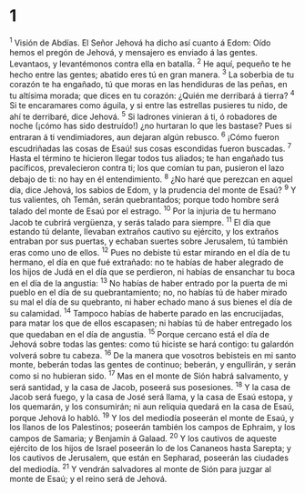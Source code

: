 # 1 
<sup class='bibleverse'>1</sup> Visión de Abdías. El Señor Jehová ha dicho así cuanto á Edom: Oído hemos el pregón de Jehová, y mensajero es enviado á las gentes. Levantaos, y levantémonos contra ella en batalla. <sup class='bibleverse'>2</sup> He aquí, pequeño te he hecho entre las gentes; abatido eres tú en gran manera. <sup class='bibleverse'>3</sup> La soberbia de tu corazón te ha engañado, tú que moras en las hendiduras de las peñas, en tu altísima morada; que dices en tu corazón: ¿Quién me derribará á tierra? <sup class='bibleverse'>4</sup> Si te encaramares como águila, y si entre las estrellas pusieres tu nido, de ahí te derribaré, dice Jehová. <sup class='bibleverse'>5</sup> Si ladrones vinieran á ti, ó robadores de noche (¡cómo has sido destruído!) ¿no hurtaran lo que les bastase? Pues si entraran á ti vendimiadores, aun dejaran algún rebusco. <sup class='bibleverse'>6</sup> ¡Cómo fueron escudriñadas las cosas de Esaú! sus cosas escondidas fueron buscadas. <sup class='bibleverse'>7</sup> Hasta el término te hicieron llegar todos tus aliados; te han engañado tus pacíficos, prevalecieron contra ti; los que comían tu pan, pusieron el lazo debajo de ti: no hay en él entendimiento. <sup class='bibleverse'>8</sup> ¿No haré que perezcan en aquel día, dice Jehová, los sabios de Edom, y la prudencia del monte de Esaú? <sup class='bibleverse'>9</sup> Y tus valientes, oh Temán, serán quebrantados; porque todo hombre será talado del monte de Esaú por el estrago. <sup class='bibleverse'>10</sup> Por la injuria de tu hermano Jacob te cubrirá vergüenza, y serás talado para siempre. <sup class='bibleverse'>11</sup> El día que estando tú delante, llevaban extraños cautivo su ejército, y los extraños entraban por sus puertas, y echaban suertes sobre Jerusalem, tú también eras como uno de ellos. <sup class='bibleverse'>12</sup> Pues no debiste tú estar mirando en el día de tu hermano, el día en que fué extrañado: no te habías de haber alegrado de los hijos de Judá en el día que se perdieron, ni habías de ensanchar tu boca en el día de la angustia: <sup class='bibleverse'>13</sup> No habías de haber entrado por la puerta de mi pueblo en el día de su quebrantamiento; no, no habías tú de haber mirado su mal el día de su quebranto, ni haber echado mano á sus bienes el día de su calamidad. <sup class='bibleverse'>14</sup> Tampoco habías de haberte parado en las encrucijadas, para matar los que de ellos escapasen; ni habías tú de haber entregado los que quedaban en el día de angustia. <sup class='bibleverse'>15</sup> Porque cercano está el día de Jehová sobre todas las gentes: como tú hiciste se hará contigo: tu galardón volverá sobre tu cabeza. <sup class='bibleverse'>16</sup> De la manera que vosotros bebisteis en mi santo monte, beberán todas las gentes de continuo; beberán, y engullirán, y serán como si no hubieran sido. <sup class='bibleverse'>17</sup> Mas en el monte de Sión habrá salvamento, y será santidad, y la casa de Jacob, poseerá sus posesiones. <sup class='bibleverse'>18</sup> Y la casa de Jacob será fuego, y la casa de José será llama, y la casa de Esaú estopa, y los quemarán, y los consumirán; ni aun reliquia quedará en la casa de Esaú, porque Jehová lo habló. <sup class='bibleverse'>19</sup> Y los del mediodía poseerán el monte de Esaú, y los llanos de los Palestinos; poseerán también los campos de Ephraim, y los campos de Samaria; y Benjamín á Galaad. <sup class='bibleverse'>20</sup> Y los cautivos de aqueste ejército de los hijos de Israel poseerán lo de los Cananeos hasta Sarepta; y los cautivos de Jerusalem, que están en Sepharad, poseerán las ciudades del mediodía. <sup class='bibleverse'>21</sup> Y vendrán salvadores al monte de Sión para juzgar al monte de Esaú; y el reino será de Jehová. 